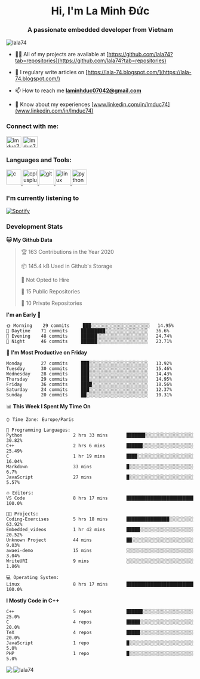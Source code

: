 <h1 align="center">Hi, I'm La Minh Đức</h1>
<h3 align="center">A passionate embedded developer from Vietnam</h3>

<p align="left"> <img src="https://komarev.com/ghpvc/?username=lala74&label=Profile%20views&color=0e75b6&style=flat"
                alt="lala74" /> </p>

- 👨‍💻 All of my projects are available at
[https://github.com/lala74?tab=repositories](https://github.com/lala74?tab=repositories)

- 📝 I regulary write articles on [https://lala-74.blogspot.com/](https://lala-74.blogspot.com/)

- 📫 How to reach me **laminhduc07042@gmail.com**

- 📄 Know about my experiences [www.linkedin.com/in/lmduc74](www.linkedin.com/in/lmduc74)

### Connect with me:
<p align="left">
        <a href="https://linkedin.com/in/lmduc74" target="blank"><img align="center"
                        src="https://cdn.jsdelivr.net/npm/simple-icons@3.0.1/icons/linkedin.svg" alt="lmduc74"
                        height="30" width="40" /></a>
        <a href="https://fb.com/lmduc74" target="blank"><img align="center"
                        src="https://cdn.jsdelivr.net/npm/simple-icons@3.0.1/icons/facebook.svg" alt="lmduc74"
                        height="30" width="40" /></a>
</p>

### Languages and Tools:
<p align="left"> <a href="https://www.cprogramming.com/" target="_blank"> <img
                        src="https://devicons.github.io/devicon/devicon.git/icons/c/c-original.svg" alt="c" width="40"
                        height="40" /> </a> <a href="https://www.w3schools.com/cpp/" target="_blank"> <img
                        src="https://devicons.github.io/devicon/devicon.git/icons/cplusplus/cplusplus-original.svg"
                        alt="cplusplus" width="40" height="40" /> </a> <a href="https://git-scm.com/" target="_blank">
                <img src="https://www.vectorlogo.zone/logos/git-scm/git-scm-icon.svg" alt="git" width="40"
                        height="40" /> </a> <a href="https://www.linux.org/" target="_blank"> <img
                        src="https://devicons.github.io/devicon/devicon.git/icons/linux/linux-original.svg" alt="linux"
                        width="40" height="40" /> </a> <a href="https://www.python.org" target="_blank"> <img
                        src="https://devicons.github.io/devicon/devicon.git/icons/python/python-original.svg"
                        alt="python" width="40" height="40" /> </a> </p>

### I'm currently listening to
[![Spotify](https://spotify-playing-git-master.lala74.vercel.app/api/spotify)](https://open.spotify.com/user/nrjaez36fdyqfexa07wju067g)


### Development Stats
<!--START_SECTION:waka-->
**🐱 My Github Data** 

> 🏆 163 Contributions in the Year 2020
 > 
> 📦 145.4 kB Used in Github's Storage 
 > 
> 🚫 Not Opted to Hire
 > 
> 📜 15 Public Repositories 
 > 
> 🔑 10 Private Repositories  

**I'm an Early 🐤** 

```text
🌞 Morning    29 commits     ███░░░░░░░░░░░░░░░░░░░░░░   14.95% 
🌆 Daytime    71 commits     █████████░░░░░░░░░░░░░░░░   36.6% 
🌃 Evening    48 commits     ██████░░░░░░░░░░░░░░░░░░░   24.74% 
🌙 Night      46 commits     ██████░░░░░░░░░░░░░░░░░░░   23.71%

```
📅 **I'm Most Productive on Friday** 

```text
Monday       27 commits     ███░░░░░░░░░░░░░░░░░░░░░░   13.92% 
Tuesday      30 commits     ███░░░░░░░░░░░░░░░░░░░░░░   15.46% 
Wednesday    28 commits     ███░░░░░░░░░░░░░░░░░░░░░░   14.43% 
Thursday     29 commits     ███░░░░░░░░░░░░░░░░░░░░░░   14.95% 
Friday       36 commits     ████░░░░░░░░░░░░░░░░░░░░░   18.56% 
Saturday     24 commits     ███░░░░░░░░░░░░░░░░░░░░░░   12.37% 
Sunday       20 commits     ██░░░░░░░░░░░░░░░░░░░░░░░   10.31%

```


📊 **This Week I Spent My Time On** 

```text
⌚︎ Time Zone: Europe/Paris

💬 Programming Languages: 
Python                   2 hrs 33 mins       ███████░░░░░░░░░░░░░░░░░░   30.82% 
C++                      2 hrs 6 mins        ██████░░░░░░░░░░░░░░░░░░░   25.49% 
C                        1 hr 19 mins        ████░░░░░░░░░░░░░░░░░░░░░   16.04% 
Markdown                 33 mins             █░░░░░░░░░░░░░░░░░░░░░░░░   6.7% 
JavaScript               27 mins             █░░░░░░░░░░░░░░░░░░░░░░░░   5.57%

🔥 Editors: 
VS Code                  8 hrs 17 mins       █████████████████████████   100.0%

🐱‍💻 Projects: 
Coding-Exercises         5 hrs 18 mins       ████████████████░░░░░░░░░   63.92% 
Embedded_videos          1 hr 42 mins        █████░░░░░░░░░░░░░░░░░░░░   20.52% 
Unknown Project          44 mins             ██░░░░░░░░░░░░░░░░░░░░░░░   9.03% 
awaei-demo               15 mins             ░░░░░░░░░░░░░░░░░░░░░░░░░   3.04% 
WriteURI                 9 mins              ░░░░░░░░░░░░░░░░░░░░░░░░░   1.86%

💻 Operating System: 
Linux                    8 hrs 17 mins       █████████████████████████   100.0%

```

**I Mostly Code in C++** 

```text
C++                      5 repos             ██████░░░░░░░░░░░░░░░░░░░   25.0% 
C                        4 repos             █████░░░░░░░░░░░░░░░░░░░░   20.0% 
TeX                      4 repos             █████░░░░░░░░░░░░░░░░░░░░   20.0% 
JavaScript               1 repo              █░░░░░░░░░░░░░░░░░░░░░░░░   5.0% 
PHP                      1 repo              █░░░░░░░░░░░░░░░░░░░░░░░░   5.0%

```



<!--END_SECTION:waka-->


<img align="left" src="https://github-readme-stats-chi-rust.vercel.app/api?username=lala74&show_icons=true&hide_border=true" /> 

<img align="left"
src="https://github-readme-stats.vercel.app/api/top-langs?username=lala74&show_icons=true&locale=en&layout=compact&hide_border=true" alt="lala74" />  
